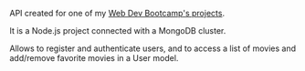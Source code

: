 API created for one of my [Web Dev Bootcamp's projects](https://vivittmovieapp.netlify.app/).

It is a Node.js project connected with a MongoDB cluster.

Allows to register and authenticate users, and to access a list of movies and add/remove favorite movies in a User model.
